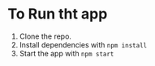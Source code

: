 # To Run tht app
1. Clone the repo.
2. Install dependencies with `npm install`
3. Start the app with `npm start`


